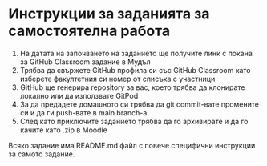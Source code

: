 # Инструкции за заданията за самостоятелна работа

1. На датата на започването на заданието ще получите линк с покана за GitHub Classroom задание в Мудъл
2. Трябва да свържете GitHub профила си със GitHub Classroom като изберете факултетния си номер от списъка с участници
3. GitHub ще генерира repository за вас, което трябва да клонирате локално или да използвате GitPod
4. За да предадете домашното си трябва да git commit-вате промените си и да ги push-вате в main branch-а.
5. След като приключите заданието трябва да го архивирате и да го качите като .zip в Moodle

Всяко задание има README.md файл с повече специфични инструкции за самото задание.
